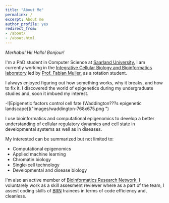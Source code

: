 ```yaml
---
title: "About Me"
permalink: /
excerpt: About me
author_profile: yes
redirect_from:
- /about/
- /about.html
---
```


*Merhaba!* *Hi!* *Hallo!*  *Bonjour!*


I'm a PhD student in Computer Science at [Saarland University.](https://www.uni-saarland.de/en/department/department-of-computer-science.html)
I am currently working in the [Integrative Cellular Biology and Bioinformatics laboratory](https://icb.uni-saarland.de/) led by [Prof. Fabian Muller.](https://icb.uni-saarland.de/people/fabian-muller/) as a rotation student.

I always enjoyed figuring out how something works, why it breaks, and how to fix
it. I discovered the world of epigenetics during my undergraduate studies and,
soon it imbued my interest.

-![Epigenetic factors control cell fate (Waddington???s epigenetic landscape)]("images/waddington-768x675.png ")

I use bioinformatics and computational epigenomics to develop a better
understanding of cellular regulatory dynamics and cell state in developmental
systems as well as in diseases.

My interested can be summarized but not limited to:

*  Computational epigenomics
*  Applied machine learning 
*  Chromatin biology 
*  Single-cell technology
*  Developmental and disease biology


I'm also an active member of [Bioinformatics Research Network.](https://www.bio-net.dev/)
I voluntarely work as a skill assesment reviewer where as a part of the team, I
assest coding skills of [BRN](https://www.bio-net.dev/) trainees in terms of
code efficiency and, cleanless.

